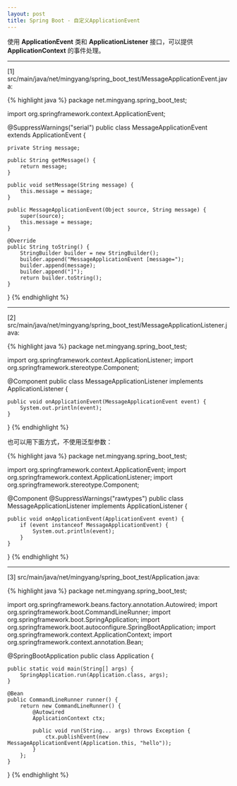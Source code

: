 ```yaml
---
layout: post
title: Spring Boot - 自定义ApplicationEvent
---
```


使用 **ApplicationEvent** 类和 **ApplicationListener** 接口，可以提供 **ApplicationContext** 的事件处理。

---

[1] src/main/java/net/mingyang/spring_boot_test/MessageApplicationEvent.java:

{% highlight java %}
package net.mingyang.spring_boot_test;

import org.springframework.context.ApplicationEvent;

@SuppressWarnings("serial")
public class MessageApplicationEvent extends ApplicationEvent {
    
    private String message;

    public String getMessage() {
        return message;
    }

    public void setMessage(String message) {
        this.message = message;
    }

    public MessageApplicationEvent(Object source, String message) {
        super(source);
        this.message = message;
    }

    @Override
    public String toString() {
        StringBuilder builder = new StringBuilder();
        builder.append("MessageApplicationEvent [message=");
        builder.append(message);
        builder.append("]");
        return builder.toString();
    }
}
{% endhighlight %}

---

[2] src/main/java/net/mingyang/spring_boot_test/MessageApplicationListener.java:

{% highlight java %}
package net.mingyang.spring_boot_test;

import org.springframework.context.ApplicationListener;
import org.springframework.stereotype.Component;

@Component
public class MessageApplicationListener implements ApplicationListener<MessageApplicationEvent> {

    public void onApplicationEvent(MessageApplicationEvent event) {
        System.out.println(event);
    }
}
{% endhighlight %}

也可以用下面方式，不使用泛型参数：

{% highlight java %}
package net.mingyang.spring_boot_test;

import org.springframework.context.ApplicationEvent;
import org.springframework.context.ApplicationListener;
import org.springframework.stereotype.Component;

@Component
@SuppressWarnings("rawtypes")
public class MessageApplicationListener implements ApplicationListener {

    public void onApplicationEvent(ApplicationEvent event) {
        if (event instanceof MessageApplicationEvent) {
            System.out.println(event);
        }
    }
}
{% endhighlight %}

---

[3] src/main/java/net/mingyang/spring_boot_test/Application.java:

{% highlight java %}
package net.mingyang.spring_boot_test;

import org.springframework.beans.factory.annotation.Autowired;
import org.springframework.boot.CommandLineRunner;
import org.springframework.boot.SpringApplication;
import org.springframework.boot.autoconfigure.SpringBootApplication;
import org.springframework.context.ApplicationContext;
import org.springframework.context.annotation.Bean;

@SpringBootApplication
public class Application {
    
    public static void main(String[] args) {
        SpringApplication.run(Application.class, args);
    }
    
    @Bean
    public CommandLineRunner runner() {
        return new CommandLineRunner() {
            @Autowired
            ApplicationContext ctx;
            
            public void run(String... args) throws Exception {
                ctx.publishEvent(new MessageApplicationEvent(Application.this, "hello"));
            }
        };
    }
}
{% endhighlight %}